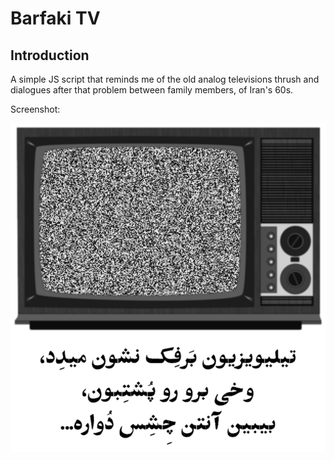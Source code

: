 # Barfaki TV

## Introduction

A simple JS script that reminds me of the old analog televisions thrush and dialogues after that problem between family members, of Iran's 60s.

Screenshot:

![alt text](./assets/demo.png)
